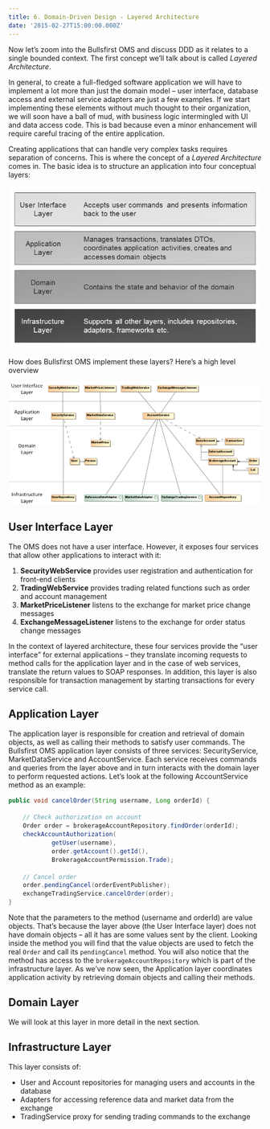```yaml
---
title: 6. Domain-Driven Design - Layered Architecture
date: '2015-02-27T15:00:00.000Z'
---
```


Now let’s zoom into the Bullsfirst OMS and discuss DDD as it relates to a single bounded context. The first concept we’ll talk about is called _Layered Architecture_.

In general, to create a full-fledged software application we will have to implement a lot more than just the domain model – user interface, database access and external service adapters are just a few examples. If we start implementing these elements without much thought to their organization, we will soon have a ball of mud, with business logic intermingled with UI and data access code. This is bad because even a minor enhancement will require careful tracing of the entire application.

Creating applications that can handle very complex tasks requires separation of concerns. This is where the concept of a _Layered Architecture_ comes in. The basic idea is to structure an application into four conceptual layers:

![Layered Architecture](./layered-architecture.png)

How does Bullsfirst OMS implement these layers? Here’s a high level overview

![Bullsfirst OMS Layered Architecture](../bullsfirst/bfoms-layered-architecture.png)

## User Interface Layer

The OMS does not have a user interface. However, it exposes four services that allow other applications to interact with it:

1. **SecurityWebService** provides user registration and authentication for front-end clients
2. **TradingWebService** provides trading related functions such as order and account management
3. **MarketPriceListener** listens to the exchange for market price change messages
4. **ExchangeMessageListener** listens to the exchange for order status change messages

In the context of layered architecture, these four services provide the “user interface” for external applications – they translate incoming requests to method calls for the application layer and in the case of web services, translate the return values to SOAP responses. In addition, this layer is also responsible for transaction management by starting transactions for every service call.

## Application Layer

The application layer is responsible for creation and retrieval of domain objects, as well as calling their methods to satisfy user commands. The Bullsfirst OMS application layer consists of three services: SecurityService, MarketDataService and AccountService. Each service receives commands and queries from the layer above and in turn interacts with the domain layer to perform requested actions. Let’s look at the following AccountService method as an example:

```java
public void cancelOrder(String username, Long orderId) {

    // Check authorization on account
    Order order = brokerageAccountRepository.findOrder(orderId);
    checkAccountAuthorization(
            getUser(username),
            order.getAccount().getId(),
            BrokerageAccountPermission.Trade);

    // Cancel order
    order.pendingCancel(orderEventPublisher);
    exchangeTradingService.cancelOrder(order);
}
```

Note that the parameters to the method (username and orderId) are value objects. That’s because the layer above (the User Interface layer) does not have domain objects – all it has are some values sent by the client. Looking inside the method you will find that the value objects are used to fetch the real `Order` and call its `pendingCancel` method. You will also notice that the method has access to the `brokerageAccountRepository` which is part of the infrastructure layer. As we’ve now seen, the Application layer coordinates application activity by retrieving domain objects and calling their methods.

## Domain Layer

We will look at this layer in more detail in the next section.

## Infrastructure Layer

This layer consists of:

-   User and Account repositories for managing users and accounts in the database
-   Adapters for accessing reference data and market data from the exchange
-   TradingService proxy for sending trading commands to the exchange

